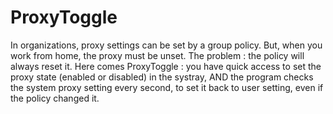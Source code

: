 # ProxyToggle

In organizations, proxy settings can be set by a group policy. But, when you work from home, the proxy must be unset. The problem : the policy will always reset it.
Here comes ProxyToggle : you have quick access to set the proxy state (enabled or disabled) in the systray, AND the program checks the system proxy setting every second, to set it back to user setting, even if the policy changed it.